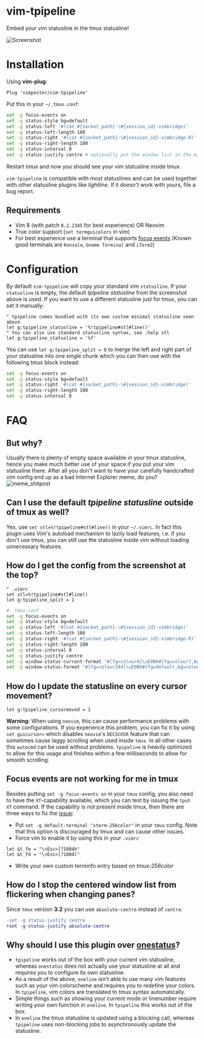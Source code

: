 # vim-tpipeline

Embed your vim statusline in the tmux statusline!

![Screenshot](https://user-images.githubusercontent.com/21310755/106371530-bdacd780-6365-11eb-8d98-1df0eb3830f1.png)
# Installation

Using **vim-plug**:

```vim
Plug 'vimpostor/vim-tpipeline'
```

Put this in your `~/.tmux.conf`:

```bash
set -g focus-events on
set -g status-style bg=default
set -g status-left '#(cat #{socket_path}-\#{session_id}-vimbridge)'
set -g status-left-length 100
set -g status-right '#(cat #{socket_path}-\#{session_id}-vimbridge-R)'
set -g status-right-length 100
set -g status-interval 0
set -g status-justify centre # optionally put the window list in the middle
```

Restart tmux and now you should see your vim statusline inside tmux.

`vim-tpipeline` is compatible with most statuslines and can be used together with other statusline plugins like *lightline*. If it doesn't work with yours, file a bug report.

## Requirements

- Vim 8 (with patch `8.2.2345` for best experience) OR Neovim
- True color support (`set termguicolors` in vim)
- For best experience use a terminal that supports [focus events](https://invisible-island.net/xterm/ctlseqs/ctlseqs.html#h3-FocusIn_FocusOut) (Known good terminals are `Konsole`, `Gnome Terminal` and `iTerm2`)

# Configuration

By default `vim-tpipeline` will copy your standard vim `statusline`. If your `statusline` is empty, the default *tpipeline statusline* from the screenshot above is used.
If you want to use a different statusline just for tmux, you can set it manually:

```vim
" tpipeline comes bundled with its own custom minimal statusline seen above
let g:tpipeline_statusline = '%!tpipeline#stl#line()'
" You can also use standard statusline syntax, see :help stl
let g:tpipeline_statusline = '%f'
```

You can use `let g:tpipeline_split = 0` to merge the left and right part of your statusline into one single chunk which you can then use with the following tmux block instead:

```bash
set -g focus-events on
set -g status-style bg=default
set -g status-right '#(cat #{socket_path}-\#{session_id}-vimbridge)'
set -g status-right-length 100
set -g status-interval 0
```

# FAQ

## But why?

Usually there is plenty of empty space available in your tmux statusline, hence you make much better use of your space if you put your vim statusline there.
After all you don't want to have your carefully handcrafted vim config end up as a bad Internet Explorer meme, do you?
![meme_shitpost](https://user-images.githubusercontent.com/21310755/108243701-a71cc380-714e-11eb-9274-bc1cdb3590af.png)


## Can I use the default *tpipeline statusline* outside of tmux as well?

Yes, use `set stl=%!tpipeline#stl#line()` in your `~/.vimrc`. In fact this plugin uses *Vim*'s autoload mechanism to lazily load features, i.e. if you don't use tmux, you can still use the statusline inside vim without loading unnecessary features.

## How do I get the config from the screenshot at the top?

```vim
" .vimrc
set stl=%!tpipeline#stl#line()
let g:tpipeline_split = 1
```

```bash
# .tmux.conf
set -g focus-events on
set -g status-style bg=default
set -g status-left '#(cat #{socket_path}-\#{session_id}-vimbridge)'
set -g status-left-length 100
set -g status-right '#(cat #{socket_path}-\#{session_id}-vimbridge-R)'
set -g status-right-length 100
set -g status-interval 0
set -g status-justify centre
set -g window-status-current-format "#[fg=colour4]\uE0B6#[fg=colour7,bg=colour4]#{?window_zoomed_flag,#[fg=yellow]🔍,}#W#[fg=colour4,bg=default]\uE0B4"
set -g window-status-format "#[fg=colour244]\uE0B6#[fg=default,bg=colour244]#W#[fg=colour244,bg=default]\uE0B4"
```

## How do I update the statusline on every cursor movement?

```vim
let g:tpipeline_cursormoved = 1
```
**Warning**: When using `neovim`, this can cause performance problems with some configurations. If you experience this problem, you can fix it by using `set guicursor=` which disables `neovim`'s `DECSCUSR` feature that can sometimes cause laggy scrolling when used inside `tmux`.
In all other cases this `autocmd` can be used without problems. `tpipeline` is heavily optimized to allow for this usage and finishes within a few milliseconds to allow for smooth scrolling.

## Focus events are not working for me in tmux

Besides putting `set -g focus-events on` in your `tmux` config, you also need to have the `XT`-capability available, which you can test by issuing the `tput XT` command. If the capability is not present inside tmux, then there are three ways to fix the [issue](https://github.com/tmux/tmux/issues/2606):

- Put `set -g default-terminal "xterm-256color"` in your `tmux` config. Note that this option is discouraged by tmux and can cause other issues.
- Force vim to enable it by using this in your `.vimrc`
```vim
let &t_fe = "\<Esc>[?1004h"
let &t_fd = "\<Esc>[?1004l"
```
- Write your own custom terminfo entry based on *tmux-256color*

## How do I stop the centered window list from flickering when changing panes?

Since `tmux` version **3.2** you can use `absolute-centre` instead of `centre`:
```diff
-set -g status-justify centre
+set -g status-justify absolute-centre
```

## Why should I use this plugin over [onestatus](https://github.com/narajaon/onestatus)?

- `tpipeline` works out of the box with your current vim statusline, whereas `onestatus` does not actually use your statusline at all and requires you to configure its own statusline.
- As a result of the above, `oneline` isn't able to use many vim features such as your vim colorscheme and requires you to redefine your colors. In `tpipeline`, vim colors are translated to tmux syntax automatically.
- Simple things such as showing your current mode or linenumber require writing your own function in `oneline`. In `tpipeline` this works out of the box.
- In `oneline` the tmux statusline is updated using a blocking call, whereas `tpipeline` uses non-blocking jobs to asynchronously update the statusline.
